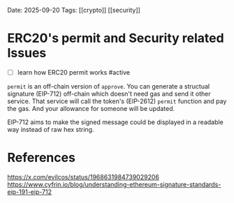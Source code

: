 Date: 2025-09-20
Tags: [[crypto]] [[security]]

# ERC20's permit and Security related Issues

- [ ] learn how ERC20 permit works #active 

`permit` is an off-chain version of `approve`. You can generate a structual signature (EIP-712) off-chain which doesn't need gas and send it other service. That service will call the token's (EIP-2612) `permit` function and pay the gas. And your allowance for someone will be updated.

EIP-712 aims to make the signed message  could be displayed in a readable way instead of raw hex string.


# References
https://x.com/evilcos/status/1968631984739029206
https://www.cyfrin.io/blog/understanding-ethereum-signature-standards-eip-191-eip-712